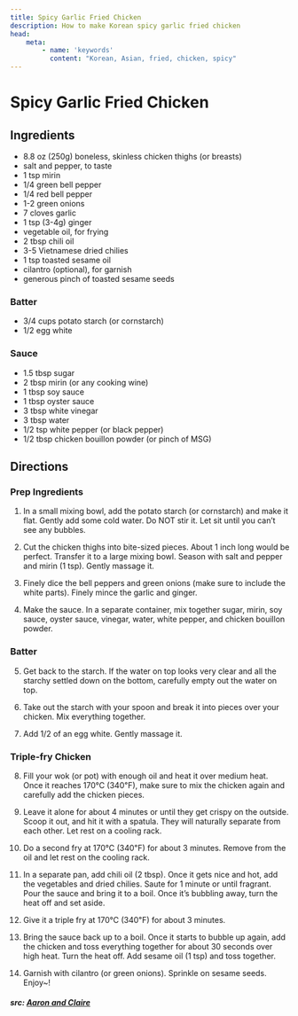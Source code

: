 ```yaml
---
title: Spicy Garlic Fried Chicken
description: How to make Korean spicy garlic fried chicken
head:
    meta:
        - name: 'keywords'
          content: "Korean, Asian, fried, chicken, spicy"
---
```


# Spicy Garlic Fried Chicken
## Ingredients
- 8.8 oz (250g) boneless, skinless chicken thighs (or breasts)
- salt and pepper, to taste
- 1 tsp mirin
- 1/4 green bell pepper
- 1/4 red bell pepper
- 1-2 green onions
- 7 cloves garlic
- 1 tsp (3-4g) ginger
- vegetable oil, for frying
- 2 tbsp chili oil
- 3-5 Vietnamese dried chilies
- 1 tsp toasted sesame oil
- cilantro (optional), for garnish
- generous pinch of toasted sesame seeds

### Batter
- 3/4 cups potato starch (or cornstarch)
- 1/2 egg white

### Sauce
- 1.5 tbsp sugar
- 2 tbsp mirin (or any cooking wine)
- 1 tbsp soy sauce
- 1 tbsp oyster sauce
- 3 tbsp white vinegar
- 3 tbsp water
- 1/2 tsp white pepper (or black pepper)
- 1/2 tbsp chicken bouillon powder (or pinch of MSG)

## Directions
### Prep Ingredients
1. In a small mixing bowl, add the potato starch (or cornstarch) and make it flat. Gently add some cold water. Do NOT stir it. Let sit until you can’t see any bubbles.

2. Cut the chicken thighs into bite-sized pieces. About 1 inch long would be perfect. Transfer it to a large mixing bowl. Season with salt and pepper and mirin (1 tsp). Gently massage it.

3. Finely dice the bell peppers and green onions (make sure to include the white parts). Finely mince the garlic and ginger.

4. Make the sauce. In a separate container, mix together sugar, mirin, soy sauce, oyster sauce, vinegar, water, white pepper, and chicken bouillon powder.

### Batter
5. Get back to the starch. If the water on top looks very clear and all the starchy settled down on the bottom, carefully empty out the water on top.

6. Take out the starch with your spoon and break it into pieces over your chicken. Mix everything together.

7. Add 1/2 of an egg white. Gently massage it.

### Triple-fry Chicken
8. Fill your wok (or pot) with enough oil and heat it over medium heat. Once it reaches 170℃ (340℉), make sure to mix the chicken again and carefully add the chicken pieces.

9. Leave it alone for about 4 minutes or until they get crispy on the outside. Scoop it out, and hit it with a spatula. They will naturally separate from each other. Let rest on a cooling rack.

10. Do a second fry at 170℃ (340℉) for about 3 minutes. Remove from the oil and let rest on the cooling rack.

11. In a separate pan, add chili oil (2 tbsp). Once it gets nice and hot, add the vegetables and dried chilies. Saute for 1 minute or until fragrant. Pour the sauce and bring it to a boil. Once it’s bubbling away, turn the heat off and set aside.

11. Give it a triple fry at 170℃ (340℉) for about 3 minutes.

12. Bring the sauce back up to a boil. Once it starts to bubble up again, add the chicken and toss everything together for about 30 seconds over high heat. Turn the heat off. Add sesame oil (1 tsp) and toss together.

13. Garnish with cilantro (or green onions). Sprinkle on sesame seeds. Enjoy~!

##### src: [Aaron and Claire](https://aaronandclaire.com/korean-spicy-garlic-fried-chickenkkanpunggirecipe/)
